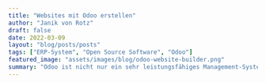```yaml
---
title: "Websites mit Odoo erstellen"
author: "Janik von Rotz"
draft: false
date: 2022-03-09
layout: "blog/posts/posts"
tags: ["ERP-System", "Open Source Software", "Odoo"]
featured_image: "assets/images/blog/odoo-website-builder.png"
summary: "Odoo ist nicht nur ein sehr leistungsfähiges Management-System, sondern auch ein ausgezeichneter Website-Builder. Mit der Odoo Website-App können sie ganz natürlich ihre Unternehmenswebsite gestalten...."
---
```



